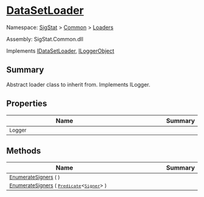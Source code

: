 # [DataSetLoader](./DataSetLoader.md)

Namespace: [SigStat]() > [Common](./../README.md) > [Loaders](./README.md)

Assembly: SigStat.Common.dll

Implements [IDataSetLoader](./IDataSetLoader.md), [ILoggerObject](./../ILoggerObject.md)

## Summary
Abstract loader class to inherit from. Implements ILogger.

## Properties

| Name | Summary | 
| --- | --- | 
| <sub>Logger</sub><div style="width: 290px">| <sub></sub><div style="width: 290px">| <br>


## Methods

| Name | Summary | 
| --- | --- | 
| <sub>[EnumerateSigners](./Methods/DataSetLoader-100663877.md) (  )</sub><div style="width: 290px">| <sub></sub><div style="width: 290px">| <br>
| <sub>[EnumerateSigners](./Methods/DataSetLoader-100663878.md) ( [`Predicate`](https://docs.microsoft.com/en-us/dotnet/api/System.Predicate-1)\<[`Signer`](./../Signer.md)> )</sub><div style="width: 290px">| <sub></sub><div style="width: 290px">| <br>


